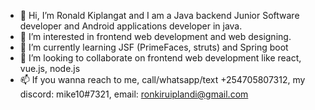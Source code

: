 - 👋 Hi, I’m Ronald Kiplangat and I am a Java backend Junior Software developer and Android applications developer in java.  
- 👀 I’m interested in frontend web development and web designing.
- 🌱 I’m currently learning JSF (PrimeFaces, struts) and Spring boot
- 💞️ I’m looking to collaborate on frontend web development like react, vue.js, node.js
- 📫 If you wanna reach to me, call/whatsapp/text +254705807312, my discord: mike10#7321, email: ronkiruiplandi@gmail.com

